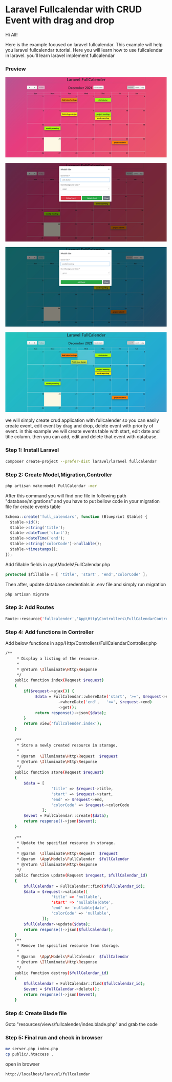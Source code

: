 
# Laravel Fullcalendar with CRUD Event with drag and drop

Hi All!

Here is the example focused on laravel fullcalendar. This example will help you laravel fullcalendar tutorial. Here you will learn how to use fullcalendar in laravel. you'll learn laravel implement fullcalendar

### Preview
![Create Event](https://github.com/kcsrinivasa/laravel-fullcalendar/blob/main/output/events.jpg?raw=true)

![Create Event](https://github.com/kcsrinivasa/laravel-fullcalendar/blob/main/output/update_delete_event.jpg?raw=true)


![Create Event](https://raw.githubusercontent.com/kcsrinivasa/laravel-fullcalendar/main/output/add%20event.jpg)

![Create Event](https://github.com/kcsrinivasa/laravel-fullcalendar/blob/main/output/drag_drop_event.jpg?raw=true)



we will simply create crud application with fullcalender so you can easily create event, edit event by drag and drop, delete event with priority of event. in this example we will create events table with start, edit date and title column. then you can add, edit and delete that event with database.


### Step 1: Install Laravel
```bash
composer create-project --prefer-dist laravel/laravel fullcalendar
```

### Step 2: Create Model,Migration,Controller
```bash
php artisan make:model FullCalendar -mcr
```
After this command you will find one file in following path "database/migrations" and you have to put bellow code in your migration file for create events table

```javascript
Schema::create('full_calendars', function (Blueprint $table) {
  $table->id();
  $table->string('title');
  $table->dateTime('start');
  $table->dateTime('end');
  $table->string('colorCode')->nullable();
  $table->timestamps();
});
```
Add fillable fields in app\Models\FullCalendar.php
```javascript
protected $fillable = [ 'title', 'start', 'end','colorCode' ];
```
Then after, update database credentials in .env file and simply run migration
```bash
php artisan migrate
```
### Step 3: Add Routes
```bash
Route::resource('fullcalender','App\Http\Controllers\FullCalendarController');
```
### Step 4: Add functions in Controller
Add below functions in app/Http/Controllers/FullCalendarController.php
```bash
/**
     * Display a listing of the resource.
     *
     * @return \Illuminate\Http\Response
     */
    public function index(Request $request)
    {  
        if($request->ajax()) {
             $data = FullCalendar::whereDate('start', '>=', $request->start)
                       ->whereDate('end',   '<=', $request->end)
                       ->get();
             return response()->json($data);
        }
        return view('fullcalender.index');
    }

    /**
     * Store a newly created resource in storage.
     *
     * @param  \Illuminate\Http\Request  $request
     * @return \Illuminate\Http\Response
     */
    public function store(Request $request)
    {
        $data = [ 
                    'title' => $request->title,
                    'start' => $request->start,
                    'end' => $request->end,
                    'colorCode' => $request->colorCode
                ];
        $event = FullCalendar::create($data);   
        return response()->json($event);
    }

    /**
     * Update the specified resource in storage.
     *
     * @param  \Illuminate\Http\Request  $request
     * @param  \App\Models\FullCalendar  $fullCalendar
     * @return \Illuminate\Http\Response
     */
    public function update(Request $request, $fullCalendar_id)
    {
        $fullCalendar = FullCalendar::find($fullCalendar_id);
        $data = $request->validate([
                    'title' => 'nullable',
                    'start' => 'nullable|date',
                    'end' => 'nullable|date',
                    'colorCode' => 'nullable',
                ]);
        $fullCalendar->update($data);  
        return response()->json($fullCalendar);
    }
    /**
     * Remove the specified resource from storage.
     *
     * @param  \App\Models\FullCalendar  $fullCalendar
     * @return \Illuminate\Http\Response
     */
    public function destroy($fullCalendar_id)
    {
        $fullCalendar = FullCalendar::find($fullCalendar_id);
        $event = $fullCalendar->delete();
        return response()->json($event);
    }
```

### Step 4: Create Blade file

Goto "resources/views/fullcalender/index.blade.php" and grab the code

### Step 5: Final run and check in browser
```bash
mv server.php index.php
cp public/.htaccess .
```
open in browser
```bash
http://localhost/laravel/fullcalendar
```
